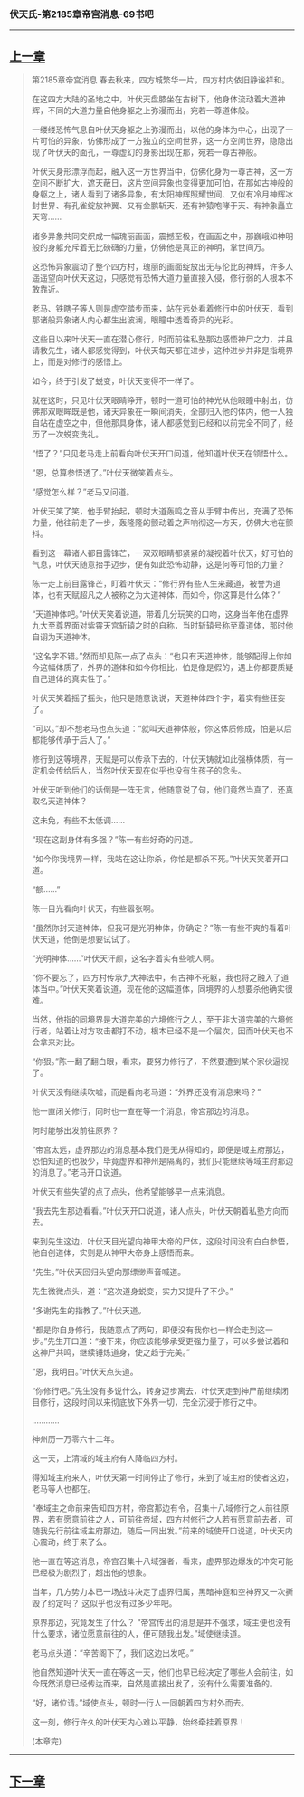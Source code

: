 ### 伏天氏-第2185章帝宫消息-69书吧

--------
[上一章](./d17406a9001cd84dc5bc0f27891c3033.md)
--------


>
>
>
>第2185章帝宫消息
>春去秋来，四方城繁华一片，四方村内依旧静谧祥和。
>
>在这四方大陆的圣地之中，叶伏天盘膝坐在古树下，他身体流动着大道神辉，不同的大道力量自他身躯之上弥漫而出，宛若一尊道体般。
>
>一缕缕恐怖气息自叶伏天身躯之上弥漫而出，以他的身体为中心，出现了一片可怕的异象，仿佛形成了一方独立的空间世界，这一方空间世界，隐隐出现了叶伏天的面孔，一尊虚幻的身影出现在那，宛若一尊古神般。
>
>叶伏天身形漂浮而起，融入这一方世界当中，仿佛化身为一尊古神，这一方空间不断扩大，遮天蔽日，这片空间异象也变得更加可怕，在那如古神般的身躯之上，诸人看到了诸多异象，有太阳神辉照耀世间、又似有冷月神辉冰封世界、有孔雀绽放神翼、又有金鹏斩天，还有神猿咆哮于天、有神象矗立天穹……
>
>诸多异象共同交织成一幅瑰丽画面，震撼至极，在画面之中，那巍峨如神明般的身躯充斥着无比磅礴的力量，仿佛他是真正的神明，掌世间万。
>
>这恐怖异象震动了整个四方村，瑰丽的画面绽放出无与伦比的神辉，许多人遥遥望向叶伏天这边，只感觉有恐怖大道力量直接入侵，修行弱的人根本不敢靠近。
>
>老马、铁瞎子等人则是虚空踏步而来，站在远处看着修行中的叶伏天，看到那诸般异象诸人内心都生出波澜，眼瞳中透着奇异的光彩。
>
>这些日以来叶伏天一直在潜心修行，时而前往私塾那边感悟神尸之力，并且请教先生，诸人都感觉得到，叶伏天每天都在进步，这种进步并非是指境界上，而是对修行的感悟上。
>
>如今，终于引发了蜕变，叶伏天变得不一样了。
>
>就在这时，只见叶伏天眼睛睁开，顿时一道可怕的神光从他眼瞳中射出，仿佛那双眼眸既是他，诸天异象在一瞬间消失，全部归入他的体内，他一人独自站在虚空之中，但他那具身体，诸人都感觉到已经和以前完全不同了，经历了一次蜕变洗礼。
>
>“悟了？”只见老马走上前看向叶伏天开口问道，他知道叶伏天在领悟什么。
>
>“恩，总算参悟透了。”叶伏天微笑着点头。
>
>“感觉怎么样？”老马又问道。
>
>叶伏天笑了笑，他手臂抬起，顿时大道轰鸣之音从手臂中传出，充满了恐怖力量，他往前走了一步，轰隆隆的颤动着之声响彻这一方天，仿佛大地在颤抖。
>
>看到这一幕诸人都目露锋芒，一双双眼睛都紧紧的凝视着叶伏天，好可怕的气息，叶伏天随意抬手迈步，便有如此恐怖动静，这是何等可怕的力量？
>
>陈一走上前目露锋芒，盯着叶伏天：“修行界有些人生来藏道，被誉为道体，也有天赋超凡之人被称之为大道神体，而如今，你这算是什么体？”
>
>“天道神体吧。”叶伏天笑着说道，带着几分玩笑的口吻，这身当年他在虚界九大至尊界面对紫霄天宫斩辕之时的自称，当时斩辕号称至尊道体，那时他自诩为天道神体。
>
>“这名字不错。”然而却见陈一点了点头：“也只有天道神体，能够配得上你如今这幅体质了，外界的道体和如今你相比，怕是像是假的，遇上你都要质疑自己道体的真实性了。”
>
>叶伏天笑着摇了摇头，他只是随意说说，天道神体四个字，着实有些狂妄了。
>
>“可以。”却不想老马也点头道：“就叫天道神体般，你这体质修成，怕是以后都能够传承于后人了。”
>
>修行到这等境界，天赋是可以传承下去的，叶伏天铸就如此强横体质，有一定机会传给后人，当然叶伏天现在似乎也没有生孩子的念头。
>
>叶伏天听到他们的话倒是一阵无言，他随意说了句，他们竟然当真了，还真取名天道神体？
>
>这未免，有些不太低调……
>
>“现在这副身体有多强？”陈一有些好奇的问道。
>
>“如今你我境界一样，我站在这让你杀，你怕是都杀不死。”叶伏天笑着开口道。
>
>“额……”
>
>陈一目光看向叶伏天，有些嚣张啊。
>
>“虽然你封天道神体，但我可是光明神体，你确定？”陈一有些不爽的看着叶伏天道，他倒是想要试试了。
>
>“光明神体……”叶伏天汗颜，这名字着实有些唬人啊。
>
>“你不要忘了，四方村传承九大神法中，有古神不死躯，我也将之融入了道体当中。”叶伏天笑着说道，现在他的这幅道体，同境界的人想要杀他确实很难。
>
>当然，他指的同境界是大道完美的六境修行之人，至于非大道完美的六境修行者，站着让对方攻击都打不动，根本已经不是一个层次，因而叶伏天也不会拿来对比。
>
>“你狠。”陈一翻了翻白眼，看来，要努力修行了，不然要遭到某个家伙逼视了。
>
>叶伏天没有继续吹嘘，而是看向老马道：“外界还没有消息来吗？”
>
>他一直闭关修行，同时也一直在等一个消息，帝宫那边的消息。
>
>何时能够出发前往原界？
>
>“帝宫太远，虚界那边的消息基本我们是无从得知的，即便是域主府那边，恐怕知道的也极少，毕竟虚界和神州是隔离的，我们只能继续等域主府那边的消息了。”老马开口说道。
>
>叶伏天有些失望的点了点头，他希望能够早一点来消息。
>
>“我去先生那边看看。”叶伏天开口说道，诸人点头，叶伏天朝着私塾方向而去。
>
>来到先生这边，叶伏天目光望向神甲大帝的尸体，这段时间没有白白参悟，他自创道体，实则是从神甲大帝身上感悟而来。
>
>“先生。”叶伏天回归头望向那缥缈声音喊道。
>
>先生微微点头，道：“这次道身蜕变，实力又提升了不少。”
>
>“多谢先生的指教了。”叶伏天道。
>
>“都是你自身修行，我随意点了两句，即便没有我你也一样会走到这一步。”先生开口道：“接下来，你应该能够承受更强力量了，可以多尝试着和这神尸共鸣，继续锤炼道身，使之趋于完美。”
>
>“恩，我明白。”叶伏天点头道。
>
>“你修行吧。”先生没有多说什么，转身迈步离去，叶伏天走到神尸前继续闭目修行，这段时间以来彻底放下外界一切，完全沉浸于修行之中。
>
>…………
>
>神州历一万零六十二年。
>
>这一天，上清域的域主府有人降临四方村。
>
>得知域主府来人，叶伏天第一时间停止了修行，来到了域主府的使者这边，老马等人也都在。
>
>“奉域主之命前来告知四方村，帝宫那边有令，召集十八域修行之人前往原界，若有愿意前往之人，可前往帝域，四方村修行之人若有愿意前去者，可随我先行前往域主府那边，随后一同出发。”前来的域使开口说道，叶伏天内心震动，终于来了么。
>
>他一直在等这消息，帝宫召集十八域强者，看来，虚界那边爆发的冲突可能已经极为剧烈了，超出他的想象。
>
>当年，几方势力本已一场战斗决定了虚界归属，黑暗神庭和空神界又一次撕毁了约定吗？
>这似乎也没有过多少年吧。
>
>原界那边，究竟发生了什么？
>“帝宫传出的消息是并不强求，域主便也没有什么要求，诸位愿意前往的人，便可随我出发。”域使继续道。
>
>老马点头道：“辛苦阁下了，我们这边出发吧。”
>
>他自然知道叶伏天一直在等这一天，他们也早已经决定了哪些人会前往，如今既然消息已经传达而来，自然是直接出发了，没有什么需要准备的。
>
>“好，诸位请。”域使点头，顿时一行人一同朝着四方村外而去。
>
>这一刻，修行许久的叶伏天内心难以平静，始终牵挂着原界！
>
>(本章完)
>
>

--------
[下一章](./bfe6bdb1618a3115696aaeb66d20ffe9.md)
--------
